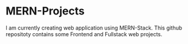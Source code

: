 # MERN-Projects
I am currently creating web application using MERN-Stack. This github repositoty contains some Frontend and Fullstack web projects.
